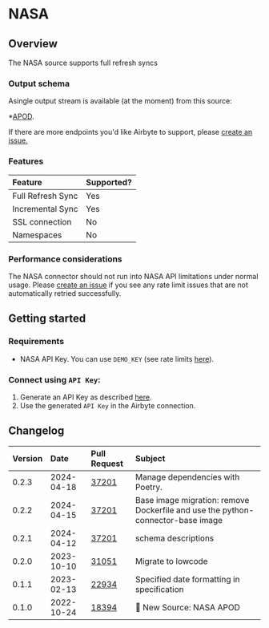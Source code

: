 # NASA

## Overview

The NASA source supports full refresh syncs

### Output schema

Asingle output stream is available (at the moment) from this source:

*[APOD](https://github.com/nasa/apod-api#docs-).

If there are more endpoints you'd like Airbyte to support, please [create an issue.](https://github.com/airbytehq/airbyte/issues/new/choose)

### Features

| Feature           | Supported? |
|:------------------|:-----------|
| Full Refresh Sync | Yes        |
| Incremental Sync  | Yes        |
| SSL connection    | No         |
| Namespaces        | No         |

### Performance considerations

The NASA connector should not run into NASA API limitations under normal usage. Please [create an issue](https://github.com/airbytehq/airbyte/issues) if you see any rate limit issues that are not automatically retried successfully.

## Getting started

### Requirements

* NASA API Key. You can use `DEMO_KEY` (see rate limits [here](https://api.nasa.gov/)).

### Connect using `API Key`:
1. Generate an API Key as described [here](https://api.nasa.gov/).
2. Use the generated `API Key` in the Airbyte connection.

## Changelog

| Version | Date       | Pull Request                                             | Subject                                         |
|:--------|:-----------|:---------------------------------------------------------|:------------------------------------------------|
| 0.2.3 | 2024-04-18 | [37201](https://github.com/airbytehq/airbyte/pull/37201) | Manage dependencies with Poetry. |
| 0.2.2 | 2024-04-15 | [37201](https://github.com/airbytehq/airbyte/pull/37201) | Base image migration: remove Dockerfile and use the python-connector-base image |
| 0.2.1 | 2024-04-12 | [37201](https://github.com/airbytehq/airbyte/pull/37201) | schema descriptions |
| 0.2.0 | 2023-10-10 | [31051](https://github.com/airbytehq/airbyte/pull/31051) | Migrate to lowcode |
| 0.1.1 | 2023-02-13 | [22934](https://github.com/airbytehq/airbyte/pull/22934) | Specified date formatting in specification |
| 0.1.0 | 2022-10-24 | [18394](https://github.com/airbytehq/airbyte/pull/18394) | 🎉 New Source: NASA APOD |
